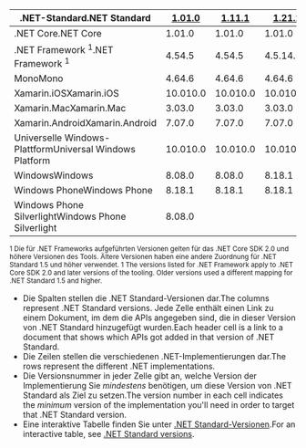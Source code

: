 | <span data-ttu-id="041a8-101">.NET-Standard</span><span class="sxs-lookup"><span data-stu-id="041a8-101">.NET Standard</span></span>              | <span data-ttu-id="041a8-102">[1.0]</span><span class="sxs-lookup"><span data-stu-id="041a8-102">[1.0]</span></span> | <span data-ttu-id="041a8-103">[1.1]</span><span class="sxs-lookup"><span data-stu-id="041a8-103">[1.1]</span></span>  | <span data-ttu-id="041a8-104">[1.2]</span><span class="sxs-lookup"><span data-stu-id="041a8-104">[1.2]</span></span> | <span data-ttu-id="041a8-105">[1.3]</span><span class="sxs-lookup"><span data-stu-id="041a8-105">[1.3]</span></span> | <span data-ttu-id="041a8-106">[1.4]</span><span class="sxs-lookup"><span data-stu-id="041a8-106">[1.4]</span></span> | <span data-ttu-id="041a8-107">[1.5]</span><span class="sxs-lookup"><span data-stu-id="041a8-107">[1.5]</span></span>      | <span data-ttu-id="041a8-108">[1.6]</span><span class="sxs-lookup"><span data-stu-id="041a8-108">[1.6]</span></span>      | <span data-ttu-id="041a8-109">[2.0]</span><span class="sxs-lookup"><span data-stu-id="041a8-109">[2.0]</span></span>      |
|----------------------------|-------|--------|-------|-------|-------|------------|------------|------------|
| <span data-ttu-id="041a8-110">.NET Core</span><span class="sxs-lookup"><span data-stu-id="041a8-110">.NET Core</span></span>                  | <span data-ttu-id="041a8-111">1.0</span><span class="sxs-lookup"><span data-stu-id="041a8-111">1.0</span></span>   | <span data-ttu-id="041a8-112">1.0</span><span class="sxs-lookup"><span data-stu-id="041a8-112">1.0</span></span>    | <span data-ttu-id="041a8-113">1.0</span><span class="sxs-lookup"><span data-stu-id="041a8-113">1.0</span></span>   | <span data-ttu-id="041a8-114">1.0</span><span class="sxs-lookup"><span data-stu-id="041a8-114">1.0</span></span>   | <span data-ttu-id="041a8-115">1.0</span><span class="sxs-lookup"><span data-stu-id="041a8-115">1.0</span></span>   | <span data-ttu-id="041a8-116">1.0</span><span class="sxs-lookup"><span data-stu-id="041a8-116">1.0</span></span>        | <span data-ttu-id="041a8-117">1,0</span><span class="sxs-lookup"><span data-stu-id="041a8-117">1.0</span></span>        | <span data-ttu-id="041a8-118">2.0</span><span class="sxs-lookup"><span data-stu-id="041a8-118">2.0</span></span>        |
| <span data-ttu-id="041a8-119">.NET Framework <sup>1</sup></span><span class="sxs-lookup"><span data-stu-id="041a8-119">.NET Framework <sup>1</sup></span></span>| <span data-ttu-id="041a8-120">4.5</span><span class="sxs-lookup"><span data-stu-id="041a8-120">4.5</span></span>   | <span data-ttu-id="041a8-121">4.5</span><span class="sxs-lookup"><span data-stu-id="041a8-121">4.5</span></span>    | <span data-ttu-id="041a8-122">4.5.1</span><span class="sxs-lookup"><span data-stu-id="041a8-122">4.5.1</span></span> | <span data-ttu-id="041a8-123">4.6</span><span class="sxs-lookup"><span data-stu-id="041a8-123">4.6</span></span>   | <span data-ttu-id="041a8-124">4.6.1</span><span class="sxs-lookup"><span data-stu-id="041a8-124">4.6.1</span></span> | <span data-ttu-id="041a8-125">4.6.1</span><span class="sxs-lookup"><span data-stu-id="041a8-125">4.6.1</span></span>      | <span data-ttu-id="041a8-126">4.6.1</span><span class="sxs-lookup"><span data-stu-id="041a8-126">4.6.1</span></span>      | <span data-ttu-id="041a8-127">4.6.1</span><span class="sxs-lookup"><span data-stu-id="041a8-127">4.6.1</span></span>      |
| <span data-ttu-id="041a8-128">Mono</span><span class="sxs-lookup"><span data-stu-id="041a8-128">Mono</span></span>                       | <span data-ttu-id="041a8-129">4.6</span><span class="sxs-lookup"><span data-stu-id="041a8-129">4.6</span></span>   | <span data-ttu-id="041a8-130">4.6</span><span class="sxs-lookup"><span data-stu-id="041a8-130">4.6</span></span>    | <span data-ttu-id="041a8-131">4.6</span><span class="sxs-lookup"><span data-stu-id="041a8-131">4.6</span></span>   | <span data-ttu-id="041a8-132">4.6</span><span class="sxs-lookup"><span data-stu-id="041a8-132">4.6</span></span>   | <span data-ttu-id="041a8-133">4.6</span><span class="sxs-lookup"><span data-stu-id="041a8-133">4.6</span></span>   | <span data-ttu-id="041a8-134">4.6</span><span class="sxs-lookup"><span data-stu-id="041a8-134">4.6</span></span>        | <span data-ttu-id="041a8-135">4.6</span><span class="sxs-lookup"><span data-stu-id="041a8-135">4.6</span></span>        | <span data-ttu-id="041a8-136">5.4</span><span class="sxs-lookup"><span data-stu-id="041a8-136">5.4</span></span>        |
| <span data-ttu-id="041a8-137">Xamarin.iOS</span><span class="sxs-lookup"><span data-stu-id="041a8-137">Xamarin.iOS</span></span>                | <span data-ttu-id="041a8-138">10.0</span><span class="sxs-lookup"><span data-stu-id="041a8-138">10.0</span></span>  | <span data-ttu-id="041a8-139">10.0</span><span class="sxs-lookup"><span data-stu-id="041a8-139">10.0</span></span>   | <span data-ttu-id="041a8-140">10.0</span><span class="sxs-lookup"><span data-stu-id="041a8-140">10.0</span></span>  | <span data-ttu-id="041a8-141">10.0</span><span class="sxs-lookup"><span data-stu-id="041a8-141">10.0</span></span>  | <span data-ttu-id="041a8-142">10.0</span><span class="sxs-lookup"><span data-stu-id="041a8-142">10.0</span></span>  | <span data-ttu-id="041a8-143">10.0</span><span class="sxs-lookup"><span data-stu-id="041a8-143">10.0</span></span>       | <span data-ttu-id="041a8-144">10.0</span><span class="sxs-lookup"><span data-stu-id="041a8-144">10.0</span></span>       | <span data-ttu-id="041a8-145">10.14</span><span class="sxs-lookup"><span data-stu-id="041a8-145">10.14</span></span>      |
| <span data-ttu-id="041a8-146">Xamarin.Mac</span><span class="sxs-lookup"><span data-stu-id="041a8-146">Xamarin.Mac</span></span>                | <span data-ttu-id="041a8-147">3.0</span><span class="sxs-lookup"><span data-stu-id="041a8-147">3.0</span></span>   | <span data-ttu-id="041a8-148">3.0</span><span class="sxs-lookup"><span data-stu-id="041a8-148">3.0</span></span>    | <span data-ttu-id="041a8-149">3.0</span><span class="sxs-lookup"><span data-stu-id="041a8-149">3.0</span></span>   | <span data-ttu-id="041a8-150">3.0</span><span class="sxs-lookup"><span data-stu-id="041a8-150">3.0</span></span>   | <span data-ttu-id="041a8-151">3.0</span><span class="sxs-lookup"><span data-stu-id="041a8-151">3.0</span></span>   | <span data-ttu-id="041a8-152">3.0</span><span class="sxs-lookup"><span data-stu-id="041a8-152">3.0</span></span>        | <span data-ttu-id="041a8-153">3.0</span><span class="sxs-lookup"><span data-stu-id="041a8-153">3.0</span></span>        | <span data-ttu-id="041a8-154">3.8</span><span class="sxs-lookup"><span data-stu-id="041a8-154">3.8</span></span>        |
| <span data-ttu-id="041a8-155">Xamarin.Android</span><span class="sxs-lookup"><span data-stu-id="041a8-155">Xamarin.Android</span></span>            | <span data-ttu-id="041a8-156">7.0</span><span class="sxs-lookup"><span data-stu-id="041a8-156">7.0</span></span>   | <span data-ttu-id="041a8-157">7.0</span><span class="sxs-lookup"><span data-stu-id="041a8-157">7.0</span></span>    | <span data-ttu-id="041a8-158">7.0</span><span class="sxs-lookup"><span data-stu-id="041a8-158">7.0</span></span>   | <span data-ttu-id="041a8-159">7.0</span><span class="sxs-lookup"><span data-stu-id="041a8-159">7.0</span></span>   | <span data-ttu-id="041a8-160">7.0</span><span class="sxs-lookup"><span data-stu-id="041a8-160">7.0</span></span>   | <span data-ttu-id="041a8-161">7.0</span><span class="sxs-lookup"><span data-stu-id="041a8-161">7.0</span></span>        | <span data-ttu-id="041a8-162">7.0</span><span class="sxs-lookup"><span data-stu-id="041a8-162">7.0</span></span>        | <span data-ttu-id="041a8-163">8.0</span><span class="sxs-lookup"><span data-stu-id="041a8-163">8.0</span></span>        |
| <span data-ttu-id="041a8-164">Universelle Windows-Plattform</span><span class="sxs-lookup"><span data-stu-id="041a8-164">Universal Windows Platform</span></span> | <span data-ttu-id="041a8-165">10.0</span><span class="sxs-lookup"><span data-stu-id="041a8-165">10.0</span></span>  | <span data-ttu-id="041a8-166">10.0</span><span class="sxs-lookup"><span data-stu-id="041a8-166">10.0</span></span>   | <span data-ttu-id="041a8-167">10.0</span><span class="sxs-lookup"><span data-stu-id="041a8-167">10.0</span></span>  | <span data-ttu-id="041a8-168">10.0</span><span class="sxs-lookup"><span data-stu-id="041a8-168">10.0</span></span>  | <span data-ttu-id="041a8-169">10.0</span><span class="sxs-lookup"><span data-stu-id="041a8-169">10.0</span></span>  | <span data-ttu-id="041a8-170">10.0.16299</span><span class="sxs-lookup"><span data-stu-id="041a8-170">10.0.16299</span></span> | <span data-ttu-id="041a8-171">10.0.16299</span><span class="sxs-lookup"><span data-stu-id="041a8-171">10.0.16299</span></span> | <span data-ttu-id="041a8-172">10.0.16299</span><span class="sxs-lookup"><span data-stu-id="041a8-172">10.0.16299</span></span> |
| <span data-ttu-id="041a8-173">Windows</span><span class="sxs-lookup"><span data-stu-id="041a8-173">Windows</span></span>                    | <span data-ttu-id="041a8-174">8.0</span><span class="sxs-lookup"><span data-stu-id="041a8-174">8.0</span></span>   | <span data-ttu-id="041a8-175">8.0</span><span class="sxs-lookup"><span data-stu-id="041a8-175">8.0</span></span>    | <span data-ttu-id="041a8-176">8.1</span><span class="sxs-lookup"><span data-stu-id="041a8-176">8.1</span></span>   |       |       |            |            |            |
| <span data-ttu-id="041a8-177">Windows Phone</span><span class="sxs-lookup"><span data-stu-id="041a8-177">Windows Phone</span></span>              | <span data-ttu-id="041a8-178">8.1</span><span class="sxs-lookup"><span data-stu-id="041a8-178">8.1</span></span>   | <span data-ttu-id="041a8-179">8.1</span><span class="sxs-lookup"><span data-stu-id="041a8-179">8.1</span></span>    | <span data-ttu-id="041a8-180">8.1</span><span class="sxs-lookup"><span data-stu-id="041a8-180">8.1</span></span>   |       |       |            |            |            |
| <span data-ttu-id="041a8-181">Windows Phone Silverlight</span><span class="sxs-lookup"><span data-stu-id="041a8-181">Windows Phone Silverlight</span></span>  | <span data-ttu-id="041a8-182">8.0</span><span class="sxs-lookup"><span data-stu-id="041a8-182">8.0</span></span>   |        |       |       |       |            |            |            |

<span data-ttu-id="041a8-183"><sup>1 Die für .NET Frameworks aufgeführten Versionen gelten für das .NET Core SDK 2.0 und höhere Versionen des Tools. Ältere Versionen haben eine andere Zuordnung für .NET Standard 1.5 und höher verwendet. </sup></span><span class="sxs-lookup"><span data-stu-id="041a8-183"><sup>1 The versions listed for .NET Framework apply to .NET Core SDK 2.0 and later versions of the tooling. Older versions used a different mapping for .NET Standard 1.5 and higher. </sup></span></span>

- <span data-ttu-id="041a8-184">Die Spalten stellen die .NET Standard-Versionen dar.</span><span class="sxs-lookup"><span data-stu-id="041a8-184">The columns represent .NET Standard versions.</span></span> <span data-ttu-id="041a8-185">Jede Zelle enthält einen Link zu einem Dokument, im dem die APIs angegeben sind, die in dieser Version von .NET Standard hinzugefügt wurden.</span><span class="sxs-lookup"><span data-stu-id="041a8-185">Each header cell is a link to a document that shows which APIs got added in that version of .NET Standard.</span></span>
- <span data-ttu-id="041a8-186">Die Zeilen stellen die verschiedenen .NET-Implementierungen dar.</span><span class="sxs-lookup"><span data-stu-id="041a8-186">The rows represent the different .NET implementations.</span></span>
- <span data-ttu-id="041a8-187">Die Versionsnummer in jeder Zelle gibt an, welche Version der Implementierung Sie *mindestens* benötigen, um diese Version von .NET Standard als Ziel zu setzen.</span><span class="sxs-lookup"><span data-stu-id="041a8-187">The version number in each cell indicates the *minimum* version of the implementation you'll need in order to target that .NET Standard version.</span></span>
- <span data-ttu-id="041a8-188">Eine interaktive Tabelle finden Sie unter [.NET Standard-Versionen](http://immo.landwerth.net/netstandard-versions/#).</span><span class="sxs-lookup"><span data-stu-id="041a8-188">For an interactive table, see [.NET Standard versions](http://immo.landwerth.net/netstandard-versions/#).</span></span>

[1.0]: https://github.com/dotnet/standard/blob/master/docs/versions/netstandard1.0.md
[1.1]: https://github.com/dotnet/standard/blob/master/docs/versions/netstandard1.1.md
[1.2]: https://github.com/dotnet/standard/blob/master/docs/versions/netstandard1.2.md
[1.3]: https://github.com/dotnet/standard/blob/master/docs/versions/netstandard1.3.md
[1.4]: https://github.com/dotnet/standard/blob/master/docs/versions/netstandard1.4.md
[1.5]: https://github.com/dotnet/standard/blob/master/docs/versions/netstandard1.5.md
[1.6]: https://github.com/dotnet/standard/blob/master/docs/versions/netstandard1.6.md
[2.0]: https://github.com/dotnet/standard/blob/master/docs/versions/netstandard2.0.md
